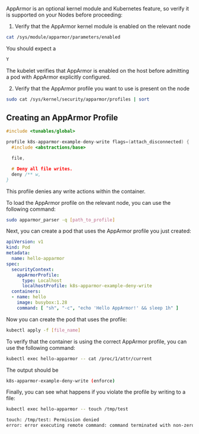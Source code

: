 AppArmor is an optional kernel module and Kubernetes feature, so verify it is supported on your Nodes before proceeding:

1. Verify that the AppArmor kernel module is enabled on the relevant node

```bash
cat /sys/module/apparmor/parameters/enabled
```

You should expect a

```bash
Y
```

The kubelet verifies that AppArmor is enabled on the host before admitting a pod with AppArmor explicitly configured.

2. Verify that the AppArmor profile you want to use is present on the node

```bash
sudo cat /sys/kernel/security/apparmor/profiles | sort
```

## Creating an AppArmor Profile

```C
#include <tunables/global>

profile k8s-apparmor-example-deny-write flags=(attach_disconnected) {
  #include <abstractions/base>

  file,

  # Deny all file writes.
  deny /** w,
}
```

This profile denies any write actions within the container.

To load the AppArmor profile on the relevant node, you can use the following command:

```bash
sudo apparmor_parser -q [path_to_profile]
```

Next, you can create a pod that uses the AppArmor profile you just created:

```yaml
apiVersion: v1
kind: Pod
metadata:
  name: hello-apparmor
spec:
  securityContext:
    appArmorProfile:
      type: Localhost
      localhostProfile: k8s-apparmor-example-deny-write
  containers:
  - name: hello
    image: busybox:1.28
    command: [ "sh", "-c", "echo 'Hello AppArmor!' && sleep 1h" ]
```

Now you can create the pod that uses the profile:

```bash
kubectl apply -f [file_name]
```

To verify that the container is using the correct AppArmor profile, you can use the following command:

```bash
kubectl exec hello-apparmor -- cat /proc/1/attr/current
```

The output should be 

```bash
k8s-apparmor-example-deny-write (enforce)
```

Finally, you can see what happens if you violate the profile by writing to a file:

```bash
kubectl exec hello-apparmor -- touch /tmp/test
```

```bash
touch: /tmp/test: Permission denied
error: error executing remote command: command terminated with non-zero exit code: Error executing in Docker Container: 1
```